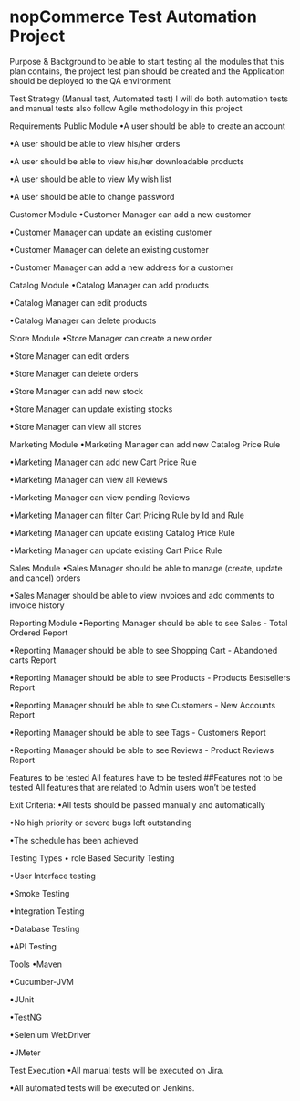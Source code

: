 # nopCommerce Test Automation Project
Purpose & Background
to be able to start testing all the modules that this plan contains, the project test plan should be created and the Application should be deployed to the QA environment

Test Strategy (Manual test, Automated test)
I will do both automation tests and manual tests also follow Agile methodology in this project

Requirements
Public Module
•A user should be able to create an account

•A user should be able to view his/her orders

•A user should be able to view his/her downloadable products

•A user should be able to view My wish list

•A user should be able to change password

Customer Module
•Customer Manager can add a new customer

•Customer Manager can update an existing customer

•Customer Manager can delete an existing customer

•Customer Manager can add a new address for a customer

Catalog Module
•Catalog Manager can add products

•Catalog Manager can edit products

•Catalog Manager can delete products

Store Module
•Store Manager can create a new order

•Store Manager can edit orders

•Store Manager can delete orders

•Store Manager can add new stock

•Store Manager can update existing stocks

•Store Manager can view all stores

Marketing Module
•Marketing Manager can add new Catalog Price Rule

•Marketing Manager can add new Cart Price Rule

•Marketing Manager can view all Reviews

•Marketing Manager can view pending Reviews

•Marketing Manager can filter Cart Pricing Rule by Id and Rule

•Marketing Manager can update existing Catalog Price Rule

•Marketing Manager can update existing Cart Price Rule

Sales Module
•Sales Manager should be able to manage (create, update and cancel) orders

•Sales Manager should be able to view invoices and add comments to invoice history

Reporting Module
•Reporting Manager should be able to see Sales - Total Ordered Report

•Reporting Manager should be able to see Shopping Cart - Abandoned carts Report

•Reporting Manager should be able to see Products - Products Bestsellers Report

•Reporting Manager should be able to see Customers - New Accounts Report

•Reporting Manager should be able to see Tags - Customers Report

•Reporting Manager should be able to see Reviews - Product Reviews Report

Features to be tested
All features have to be tested ##Features not to be tested All features that are related to Admin users won’t be tested

Exit Criteria:
•All tests should be passed manually and automatically

•No high priority or severe bugs left outstanding

•The schedule has been achieved

Testing Types
• role Based Security Testing

•User Interface testing

•Smoke Testing

•Integration Testing

•Database Testing

•API Testing

Tools
•Maven

•Cucumber-JVM

•JUnit

•TestNG

•Selenium WebDriver

•JMeter

Test Execution
•All manual tests will be executed on Jira.

•All automated tests will be executed on Jenkins.
